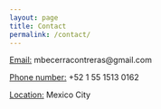 ```yaml
---
layout: page
title: Contact
permalink: /contact/
---
```


<p><u>Email:</u> mbecerracontreras@gmail.com</p>
<p><u>Phone number:</u> +52 1 55 1513 0162</p>
<p><u>Location:</u> Mexico City</p>